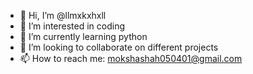 - 👋 Hi, I’m @llmxkxhxll
- 👀 I’m interested in coding
- 🌱 I’m currently learning python
- 💞️ I’m looking to collaborate on different projects
- 📫 How to reach me: mokshashah050401@gmail.com

<!---
llmxkxhxll/llmxkxhxll is a ✨ special ✨ repository because its `README.md` (this file) appears on your GitHub profile.
You can click the Preview link to take a look at your changes.
--->
